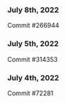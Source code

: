### July 8th, 2022

Commit #266944

### July 5th, 2022

Commit #314353


### July 4th, 2022

Commit #72281
